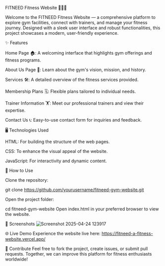 FITNEED Fitness Website 💪🏋️‍♀️

Welcome to the FITNEED Fitness Website — a comprehensive platform to explore gym facilities, connect with trainers, and manage your fitness journey. Designed with a sleek user interface and robust functionalities, this project showcases a modern, user-friendly experience.

✨ Features

Home Page 🏠: A welcoming interface that highlights gym offerings and fitness programs.

About Us Page 📖: Learn about the gym's vision, mission, and history.

Services 🛠️: A detailed overview of the fitness services provided.

Membership Plans 🗓️: Flexible plans tailored to individual needs.

Trainer Information 🏋️: Meet our professional trainers and view their expertise.

Contact Us 📞: Easy-to-use contact form for inquiries and feedback.

🖥️ Technologies Used

HTML: For building the structure of the web pages.

CSS: To enhance the visual appeal of the website.

JavaScript: For interactivity and dynamic content.

🚀 How to Use

Clone the repository:

git clone https://github.com/yourusername/fitneed-gym-website.git

Open the project folder:

cd fitneed-gym-website
Open index.html in your preferred browser to view the website.

📸 Screenshots
![Screenshot 2025-04-24 123917](https://github.com/user-attachments/assets/b8c6550a-661b-4a12-80f8-c029330602e8)

🌐 Live Demo
Experience the website live here: https://fitneed-a-fitness-website.vercel.app/

🙌 Contribute
Feel free to fork the project, create issues, or submit pull requests. Together, we can improve this platform for fitness enthusiasts worldwide!
